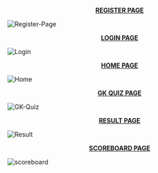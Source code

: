 <p align="center">
  <strong><u>REGISTER PAGE</u></strong>
  
  ![Register-Page](https://github.com/user-attachments/assets/0ea98a3d-df2d-4172-a9c4-06707b0c9ff4)
</p>

<p align="center">
  <strong><u>LOGIN PAGE</u></strong>
  
  ![Login](https://github.com/user-attachments/assets/adbf4757-da18-4ea3-b20c-b68142848575)
</p>

<p align="center">
  <strong><u>HOME PAGE</u></strong>
  
  ![Home](https://github.com/user-attachments/assets/2c5c3167-79df-4b49-9e6a-ff622afba6bc)
</p>

<p align="center">
  <strong><u>GK QUIZ PAGE</u></strong>
  
  ![GK-Quiz](https://github.com/user-attachments/assets/672f8dbc-cbb8-44ff-9b47-ba846860755d)
</p>

<p align="center">
  <strong><u>RESULT PAGE</u></strong>
  
  ![Result](https://github.com/user-attachments/assets/1a735cc5-9356-49be-9512-e71bca11848b)
</p>

<p align="center">
  <strong><u>SCOREBOARD PAGE</u></strong>
  
  ![scoreboard](https://github.com/user-attachments/assets/ca9ae69e-73a3-405d-bd7d-c3b0a63f1386)
</p>
